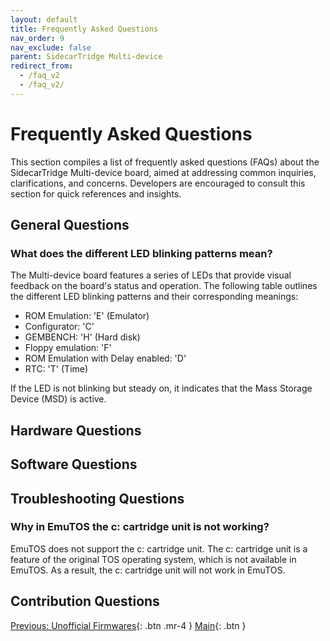 ```yaml
---
layout: default
title: Frequently Asked Questions
nav_order: 9
nav_exclude: false
parent: SidecarTridge Multi-device
redirect_from:
  - /faq_v2
  - /faq_v2/
---
```


# Frequently Asked Questions
This section compiles a list of frequently asked questions (FAQs) about the SidecarTridge Multi-device board, aimed at addressing common inquiries, clarifications, and concerns. Developers are encouraged to consult this section for quick references and insights.

## General Questions

### What does the different LED blinking patterns mean?

The Multi-device board features a series of LEDs that provide visual feedback on the board's status and operation. The following table outlines the different LED blinking patterns and their corresponding meanings:

- ROM Emulation: 'E' (Emulator)
- Configurator: 'C'
- GEMBENCH: 'H' (Hard disk)
- Floppy emulation: 'F'
- ROM Emulation with Delay enabled: 'D'
- RTC: 'T' (Time)

If the LED is not blinking but steady on, it indicates that the Mass Storage Device (MSD) is active.

## Hardware Questions

## Software Questions

## Troubleshooting Questions

### Why in EmuTOS the c: cartridge unit is not working?

EmuTOS does not support the c: cartridge unit. The c: cartridge unit is a feature of the original TOS operating system, which is not available in EmuTOS. As a result, the c: cartridge unit will not work in EmuTOS.

## Contribution Questions



[Previous: Unofficial Firmwares](/sidecartridge-multidevice/unofficial_firmwares/){: .btn .mr-4 }
[Main](/sidecartridge-multidevice/){: .btn }
